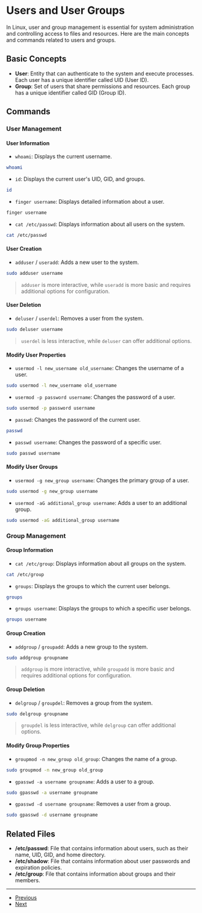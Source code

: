 # Users and User Groups

In Linux, user and group management is essential for system administration and controlling access to files and resources. Here are the main concepts and commands related to users and groups.

## Basic Concepts

- **User**: Entity that can authenticate to the system and execute processes. Each user has a unique identifier called UID (User ID).
- **Group**: Set of users that share permissions and resources. Each group has a unique identifier called GID (Group ID).

## Commands

### User Management

#### User Information

- `whoami`: Displays the current username.

```bash
whoami
```

- `id`: Displays the current user's UID, GID, and groups.

```bash
id
```

- `finger username`: Displays detailed information about a user.

```bash
finger username
```

- `cat /etc/passwd`: Displays information about all users on the system.

```bash
cat /etc/passwd
```

#### User Creation

- `adduser` / `useradd`: Adds a new user to the system.

```bash
sudo adduser username
```

> `adduser` is more interactive, while `useradd` is more basic and requires additional options for configuration.

#### User Deletion

- `deluser` / `userdel`: Removes a user from the system.

```bash
sudo deluser username
```
> `userdel` is less interactive, while `deluser` can offer additional options.

#### Modify User Properties

- `usermod -l new_username old_username`: Changes the username of a user.

```bash
sudo usermod -l new_username old_username
```

- `usermod -p password username`: Changes the password of a user.

```bash
sudo usermod -p password username
```

- `passwd`: Changes the password of the current user.

```bash
passwd
```

- `passwd username`: Changes the password of a specific user.

```bash
sudo passwd username
```

#### Modify User Groups

- `usermod -g new_group username`: Changes the primary group of a user.

```bash
sudo usermod -g new_group username
```

- `usermod -aG additional_group username`: Adds a user to an additional group.

```bash
sudo usermod -aG additional_group username
```


### Group Management

#### Group Information

- `cat /etc/group`: Displays information about all groups on the system.

```bash
cat /etc/group
```

- `groups`: Displays the groups to which the current user belongs.

```bash
groups
```

- `groups username`: Displays the groups to which a specific user belongs.

```bash
groups username
```

#### Group Creation

- `addgroup` / `groupadd`: Adds a new group to the system.

```bash
sudo addgroup groupname
```

> `addgroup` is more interactive, while `groupadd` is more basic and requires additional options for configuration.

#### Group Deletion

- `delgroup` / `groupdel`: Removes a group from the system.

```bash
sudo delgroup groupname
```

> `groupdel` is less interactive, while `delgroup` can offer additional options.

#### Modify Group Properties

- `groupmod -n new_group old_group`: Changes the name of a group.

```bash
sudo groupmod -n new_group old_group
```

- `gpasswd -a username groupname`: Adds a user to a group.

```bash
sudo gpasswd -a username groupname
```

- `gpasswd -d username groupname`: Removes a user from a group.

```bash
sudo gpasswd -d username groupname
```

## Related Files

- **/etc/passwd**: File that contains information about users, such as their name, UID, GID, and home directory.
- **/etc/shadow**: File that contains information about user passwords and expiration policies.
- **/etc/group**: File that contains information about groups and their members.

---

- [Previous](./4-permissions.md)
- [Next](./6-processes.md)